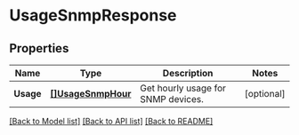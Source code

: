 # UsageSnmpResponse

## Properties

Name | Type | Description | Notes
------------ | ------------- | ------------- | -------------
**Usage** | [**[]UsageSnmpHour**](UsageSNMPHour.md) | Get hourly usage for SNMP devices. | [optional] 

[[Back to Model list]](../README.md#documentation-for-models) [[Back to API list]](../README.md#documentation-for-api-endpoints) [[Back to README]](../README.md)


